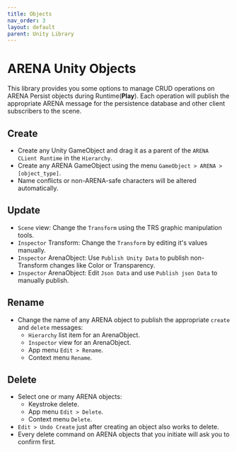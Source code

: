 ```yaml
---
title: Objects
nav_order: 3
layout: default
parent: Unity Library
---
```


# ARENA Unity Objects
This library provides you some options to manage CRUD operations on ARENA Persist objects during Runtime(**Play**). Each operation will publish the appropriate ARENA message for the persistence database and other client subscribers to the scene.

## Create
- Create any Unity GameObject and drag it as a parent of the `ARENA CLient Runtime` in the `Hierarchy`.
- Create any ARENA GameObject using the menu `GameObject > ARENA > [object_type]`.
- Name conflicts or non-ARENA-safe characters will be altered automatically.

## Update
- `Scene` view: Change the `Transform` using the TRS graphic manipulation tools.
- `Inspector` Transform: Change the `Transform` by editing it's values manually.
- `Inspector` ArenaObject: Use `Publish Unity Data` to publish non-Transform changes like Color or Transparency.
- `Inspector` ArenaObject: Edit `Json Data` and use `Publish json Data` to manually publish.

## Rename
- Change the name of any ARENA object to publish the appropriate `create` and `delete` messages:
    - `Hierarchy` list item for an ArenaObject.
    - `Inspector` view for an ArenaObject.
    - App menu `Edit > Rename`.
    - Context menu `Rename`.

## Delete
- Select one or many ARENA objects:
    - Keystroke delete.
    - App menu `Edit > Delete`.
    - Context menu `Delete`.
- `Edit > Undo Create` just after creating an object also works to delete.
- Every delete command on ARENA objects that you initiate will ask you to confirm first.
